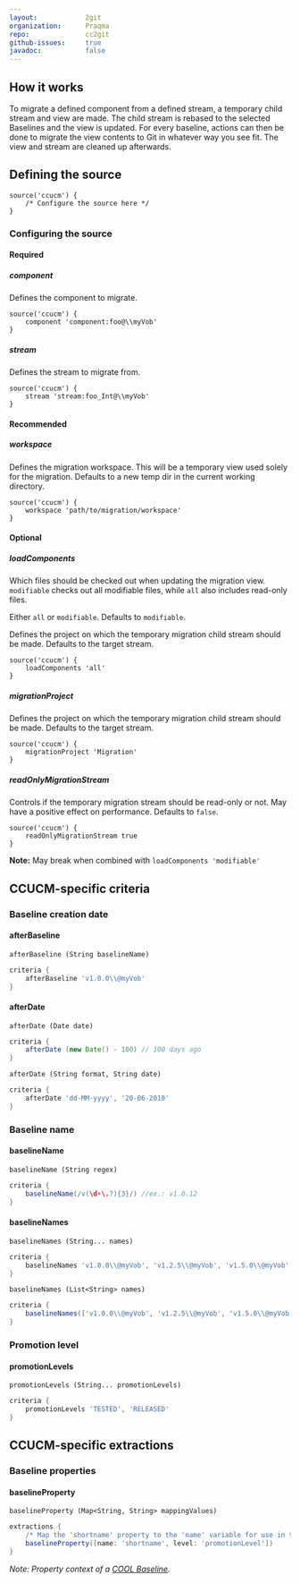 ```yaml
---
layout:            2git
organization:      Praqma
repo:              cc2git
github-issues:     true
javadoc:           false
---
```


## How it works

To migrate a defined component from a defined stream, a temporary child stream and view are made.
The child stream is rebased to the selected Baselines and the view is updated.
For every baseline, actions can then be done to migrate the view contents to Git in whatever way you see fit.
The view and stream are cleaned up afterwards.

## Defining the source

```
source('ccucm') {
    /* Configure the source here */
}
```

### Configuring the source

#### Required

##### component

Defines the component to migrate.
```
source('ccucm') {
    component 'component:foo@\\myVob'
}
```

##### stream

Defines the stream to migrate from.

```
source('ccucm') {
    stream 'stream:foo_Int@\\myVob'
}
```
#### Recommended

##### workspace

Defines the migration workspace. This will be a temporary view used solely for the migration.
Defaults to a new temp dir in the current working directory.

```
source('ccucm') {
    workspace 'path/to/migration/workspace'
}
```

#### Optional
                     
##### loadComponents

Which files should be checked out when updating the migration view.
`modifiable` checks out all modifiable files, while `all` also includes read-only files. 

Either `all` or `modifiable`. Defaults to `modifiable`.

Defines the project on which the temporary migration child stream should be made.
Defaults to the target stream.

```
source('ccucm') {
    loadComponents 'all'
}
```

##### migrationProject

Defines the project on which the temporary migration child stream should be made.
Defaults to the target stream.

```
source('ccucm') {
    migrationProject 'Migration'
}
```

##### readOnlyMigrationStream

Controls if the temporary migration stream should be read-only or not.
May have a positive effect on performance.
Defaults to `false`.

```
source('ccucm') {
    readOnlyMigrationStream true
}
```
**Note:** May break when combined with `loadComponents 'modifiable'`

## CCUCM-specific criteria

### Baseline creation date

#### afterBaseline

`afterBaseline (String baselineName)`

```groovy
criteria {
    afterBaseline 'v1.0.0\\@myVob'
}
```

#### afterDate

`afterDate (Date date)`

```groovy
criteria {
    afterDate (new Date() - 100) // 100 days ago
}
```

`afterDate (String format, String date)`

```groovy
criteria {
    afterDate 'dd-MM-yyyy', '20-06-2010'
}
```

### Baseline name

#### baselineName

`baselineName (String regex)`

```groovy
criteria {
    baselineName(/v(\d+\.?){3}/) //ex.: v1.0.12
}
```

#### baselineNames

`baselineNames (String... names)`

```groovy
criteria {
    baselineNames 'v1.0.0\\@myVob', 'v1.2.5\\@myVob', 'v1.5.0\\@myVob'
}
```

`baselineNames (List<String> names)`

```groovy
criteria {
    baselineNames(['v1.0.0\\@myVob', 'v1.2.5\\@myVob', 'v1.5.0\\@myVob'])
}
```

### Promotion level

#### promotionLevels

`promotionLevels (String... promotionLevels)`

```groovy
criteria {
    promotionLevels 'TESTED', 'RELEASED'
}
```

## CCUCM-specific extractions

### Baseline properties

#### baselineProperty

`baselineProperty (Map<String, String> mappingValues)`

```groovy
extractions {
    /* Map the 'shortname' property to the 'name' variable for use in the actions. */
    baselineProperty([name: 'shortname', level: 'promotionLevel'])
}
```
*Note: Property context of a [COOL Baseline](https://github.com/Praqma/cool/blob/master/src/main/java/net/praqma/clearcase/ucm/entities/Baseline.java).*
